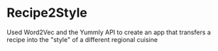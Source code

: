 # Recipe2Style
Used Word2Vec and the Yummly API to create an app that transfers a recipe into the "style" of a different regional cuisine
